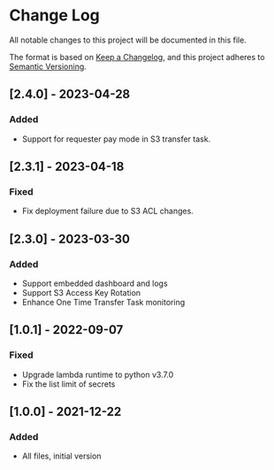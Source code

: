 # Change Log
All notable changes to this project will be documented in this file.

The format is based on [Keep a Changelog](https://keepachangelog.com/en/1.0.0/),
and this project adheres to [Semantic Versioning](https://semver.org/spec/v2.0.0.html).

## [2.4.0] - 2023-04-28
### Added
- Support for requester pay mode in S3 transfer task.

## [2.3.1] - 2023-04-18
### Fixed
- Fix deployment failure due to S3 ACL changes.

## [2.3.0] - 2023-03-30
### Added
- Support embedded dashboard and logs
- Support S3 Access Key Rotation
- Enhance One Time Transfer Task monitoring

## [1.0.1] - 2022-09-07
### Fixed
- Upgrade lambda runtime to python v3.7.0
- Fix the list limit of secrets

## [1.0.0] - 2021-12-22
### Added
- All files, initial version
